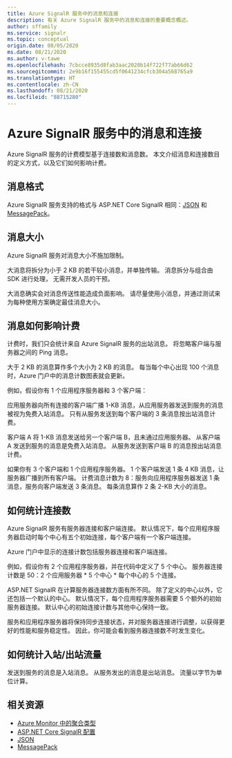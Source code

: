 ```yaml
---
title: Azure SignalR 服务中的消息和连接
description: 有关 Azure SignalR 服务中的消息和连接的重要概念概述。
author: sffamily
ms.service: signalr
ms.topic: conceptual
origin.date: 08/05/2020
ms.date: 08/21/2020
ms.author: v-tawe
ms.openlocfilehash: 7cbcce8935d8fab3aac2020b14f722f77ab66d62
ms.sourcegitcommit: 2e9b16f155455cd5f0641234cfcb304a568765a9
ms.translationtype: HT
ms.contentlocale: zh-CN
ms.lasthandoff: 08/21/2020
ms.locfileid: "88715280"
---
```

# <a name="messages-and-connections-in-azure-signalr-service"></a>Azure SignalR 服务中的消息和连接

Azure SignalR 服务的计费模型基于连接数和消息数。 本文介绍消息和连接数目的定义方式，以及它们如何影响计费。


## <a name="message-formats"></a>消息格式 

Azure SignalR 服务支持的格式与 ASP.NET Core SignalR 相同：[JSON](https://www.json.org/) 和 [MessagePack](/aspnet/core/signalr/messagepackhubprotocol)。

## <a name="message-size"></a>消息大小

Azure SignalR 服务对消息大小不施加限制。

大消息将拆分为小于 2 KB 的若干较小消息，并单独传输。 消息拆分与组合由 SDK 进行处理， 无需开发人员的干预。

大消息确实会对消息传送性能造成负面影响。 请尽量使用小消息，并通过测试来为每种使用方案确定最佳消息大小。

## <a name="how-messages-are-counted-for-billing"></a>消息如何影响计费

计费时，我们只会统计来自 Azure SignalR 服务的出站消息。 将忽略客户端与服务器之间的 Ping 消息。

大于 2 KB 的消息算作多个大小为 2 KB 的消息。 每当每个中心出现 100 个消息时，Azure 门户中的消息计数图表就会更新。

例如，假设你有 1 个应用程序服务器和 3 个客户端：

应用服务器向所有连接的客户端广播 1-KB 消息，从应用服务器发送到服务的消息被视为免费入站消息。 只有从服务发送到每个客户端的 3 条消息按出站消息计费。

客户端 A 将 1-KB 消息发送给另一个客户端 B，且未通过应用服务器。 从客户端 A 发送到服务的消息是免费入站消息。 从服务发送到客户端 B 的消息按出站消息计费。

如果你有 3 个客户端和 1 个应用程序服务器。 1 个客户端发送 1 条 4 KB 消息，让服务器广播到所有客户端。 计费消息计数为 8：服务向应用程序服务器发送 1 条消息，服务向客户端发送 3 条消息。 每条消息算作 2 条 2-KB 大小的消息。

## <a name="how-connections-are-counted"></a>如何统计连接数

Azure SignalR 服务有服务器连接和客户端连接。 默认情况下，每个应用程序服务器启动时每个中心有五个初始连接，每个客户端有一个客户端连接。

Azure 门户中显示的连接计数包括服务器连接和客户端连接。

例如，假设你有 2 个应用程序服务器，并在代码中定义了 5 个中心。 服务器连接计数是 50：2 个应用服务器 * 5 个中心 * 每个中心的 5 个连接。

ASP.NET SignalR 在计算服务器连接数方面有所不同。 除了定义的中心以外，它还包括一个默认的中心。 默认情况下，每个应用程序服务器需要 5 个额外的初始服务器连接。 默认中心的初始连接计数与其他中心保持一致。

服务和应用程序服务器将保持同步连接状态，并对服务器连接进行调整，以获得更好的性能和服务稳定性。  因此，你可能会看到服务器连接数不时发生变化。

## <a name="how-inboundoutbound-traffic-is-counted"></a>如何统计入站/出站流量

发送到服务的消息是入站消息。 从服务发出的消息是出站消息。 流量以字节为单位计算。

## <a name="related-resources"></a>相关资源

- [Azure Monitor 中的聚合类型](/azure-monitor/platform/metrics-supported#microsoftsignalrservicesignalr)
- [ASP.NET Core SignalR 配置](https://docs.microsoft.com/aspnet/core/signalr/configuration)
- [JSON](https://www.json.org/)
- [MessagePack](https://docs.microsoft.com/aspnet/core/signalr/messagepackhubprotocol)
